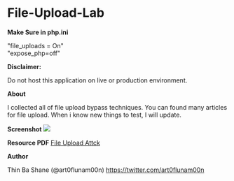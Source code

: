 # File-Upload-Lab

<b>Make Sure in php.ini</b>

"file_uploads = On" <br>
"expose_php=off"

<b>Disclaimer:</b>

Do not host this application on live or production environment.

<b>About</b>

I collected all of file upload bypass techniques. You can found many articles for file upload. When i know new things to test, I will update. 

<b>Screenshot</b>
<img src="https://s23.postimg.org/kph37jcvv/dvfu.png">

<b>Resource PDF</b>
<a href="https://github.com/LunaM00n/File-Upload-Lab/blob/master/File%20Upload%20Attack.pdf">File Upload Attck</a>

<b>Author</b>

Thin Ba Shane (@art0flunam00n) 
https://twitter.com/art0flunam00n
